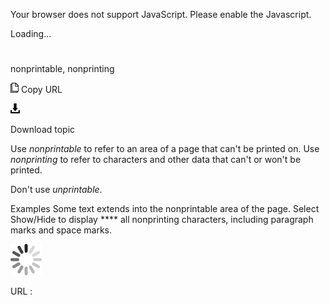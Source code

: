 Your browser does not support JavaScript. Please enable the Javascript.

Loading...

# 

nonprintable, nonprinting

![Copy URL](media/nonprintable-nonprinting/Copy.png)
Copy URL

![Download](media/nonprintable-nonprinting/Download.png)

Download topic

Use *nonprintable* to refer to an area of a page that can't be printed on. Use *nonprinting* to refer to characters and other data that can't or won't be printed. 

Don't use *unprintable*.

Examples
Some text extends into the nonprintable area of the page. 
Select Show/Hide to display **** all nonprinting characters, including paragraph marks and space marks.

![In progress](media/nonprintable-nonprinting/activity-large.gif)

URL :
